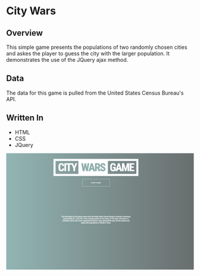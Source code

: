 City Wars
=========

Overview
--------

This simple game presents the populations of two randomly chosen cities and askes the player to guess the city with the larger population. It demonstrates the use of the JQuery ajax method.

Data
----

The data for this game is pulled from the United States Census Bureau's API.

Written In
----------
- HTML
- CSS
- JQuery

![screenshot](/images/city-wars.png "City Wars")
